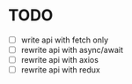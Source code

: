 # TODO

- [ ] write api with fetch only
- [ ] rewrite api with async/await
- [ ] rewrite api with axios
- [ ] rewrite api with redux
